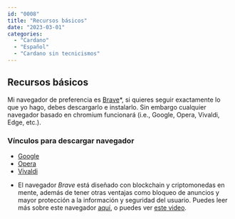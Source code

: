 ```yaml
---
id: "0008"
title: "Recursos básicos"
date: "2023-03-01"
categories: 
  - "Cardano"
  - "Español"
  - "Cardano sin tecnicismos"
---
```


## Recursos básicos

Mi navegador de preferencia es [Brave](https://brave.com/es/)*, si quieres seguir exactamente lo que yo hago, debes descargarlo e instalarlo. Sin embargo cualquier navegador basado en chromium funcionará (i.e., Google, Opera, Vivaldi, Edge, etc.).

### Vínculos para descargar navegador

- [Google](https://support.google.com/chrome/answer/95346?hl=es&co=GENIE.Platform=Desktop)
- [Opera](https://www.opera.com/es)
- [Vivaldi](https://vivaldi.com/es/)

* El navegador *Brave* está diseñado con blockchain y criptomonedas en mente, además de tener otras ventajas como bloqueo de anuncios y mayor protección a la información y seguridad del usuario. Puedes leer más sobre este navegador [aquí](https://www.profesionalreview.com/2020/06/27/brave-browser-analisis-merece-la-pena/), o puedes ver [este video](https://www.youtube.com/watch?v=rLA0ujKFFzQ).